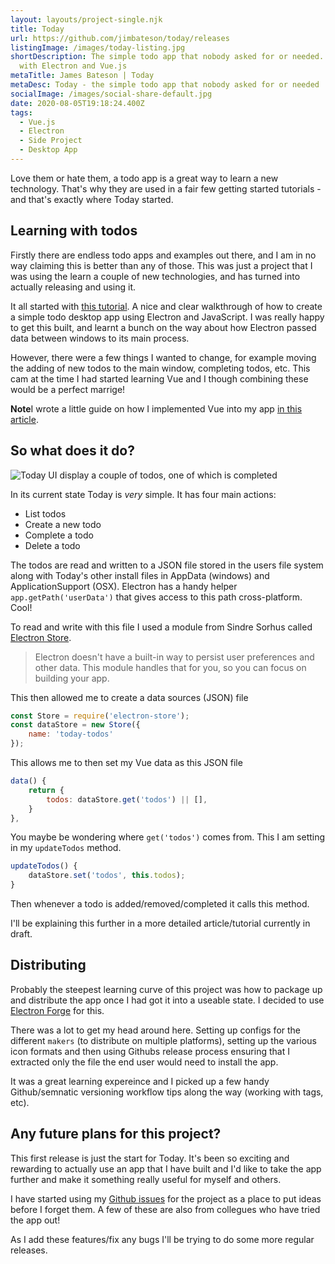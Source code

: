 ```yaml
---
layout: layouts/project-single.njk
title: Today
url: https://github.com/jimbateson/today/releases
listingImage: /images/today-listing.jpg
shortDescription: The simple todo app that nobody asked for or needed. Built
  with Electron and Vue.js
metaTitle: James Bateson | Today
metaDesc: Today - the simple todo app that nobody asked for or needed
socialImage: /images/social-share-default.jpg
date: 2020-08-05T19:18:24.400Z
tags:
  - Vue.js
  - Electron
  - Side Project
  - Desktop App
---
```

Love them or hate them, a todo app is a great way to learn a new technology. That's why they are used in a fair few getting started tutorials - and that's exactly where Today started.

## Learning with todos

Firstly there are endless todo apps and examples out there, and I am in no way claiming this is better than any of those. This was just a project that I was using the learn a couple of new technologies, and has turned into actually releasing and using it.

It all started with [this tutorial](https://codeburst.io/build-a-todo-app-with-electron-d6c61f58b55a). A nice and clear walkthrough of how to create a simple todo desktop app using Electron and JavaScript. I was really happy to get this built, and learnt a bunch on the way about how Electron passed data between windows to its main process.

However, there were a few things I wanted to change, for example moving the adding of new todos to the main window, completing todos, etc. This cam at the time I had started learning Vue and I though combining these would be a perfect marrige!

<div class="post-note"><p><strong>Note</strong>I wrote a little guide on how I implemented Vue into my app <a href="https://jamesbateson.co.uk/articles/building-a-simple-todo-app-with-vue-js/">in this article</a>.</p></div>

## So what does it do?

![Today UI display a couple of todos, one of which is completed](/images/today-shot.png)

In its current state Today is *very* simple. It has four main actions:

* List todos
* Create a new todo
* Complete a todo
* Delete a todo

The todos are read and written to a JSON file stored in the users file system along with Today's other install files in AppData (windows) and ApplicationSupport (OSX). Electron has a handy helper `app.getPath('userData')` that gives access to this path cross-platform. Cool!

To read and write with this file I used a module from Sindre Sorhus called [Electron Store](https://github.com/sindresorhus/electron-store).

> Electron doesn't have a built-in way to persist user preferences and other data. This module handles that for you, so you can focus on building your app.

This then allowed me to create a data sources (JSON) file

```javascript
const Store = require('electron-store');
const dataStore = new Store({
    name: 'today-todos'
});
```

This allows me to then set my Vue data as this JSON file

```javascript
data() { 
    return {
	    todos: dataStore.get('todos') || [],
    }
},
```

You maybe be wondering where `get('todos')` comes from. This I am setting in my `updateTodos` method.

```javascript
updateTodos() {
    dataStore.set('todos', this.todos);
}
```

Then whenever a todo is added/removed/completed it calls this method.

I'll be explaining this further in a more detailed article/tutorial currently in draft.

## Distributing

Probably the steepest learning curve of this project was how to package up and distribute the app once I had got it into a useable state. I decided to use [Electron Forge](https://www.electronforge.io/) for this.

There was a lot to get my head around here. Setting up configs for the different `makers` (to distribute on multiple platforms), setting up the various icon formats and then using Githubs release process ensuring that I extracted only the file the end user would need to install the app.

It was a great learning expereince and I picked up a few handy Github/semnatic versioning workflow tips along the way (working with tags, etc).

## Any future plans for this project?

This first release is just the start for Today. It's been so exciting and rewarding to actually use an app that I have built and I'd like to take the app further and make it something really useful for myself and others.

I have started using my [Github issues](https://github.com/jimbateson/today/issues) for the project as a place to put ideas before I forget them. A few of these are also from collegues who have tried the app out!

As I add these features/fix any bugs I'll be trying to do some more regular releases.